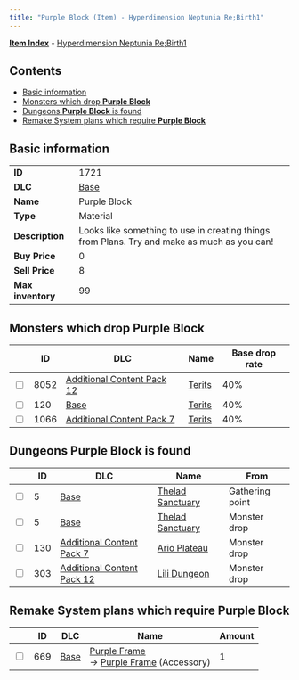 ```yaml
---
title: "Purple Block (Item) - Hyperdimension Neptunia Re;Birth1"
---
```


[**Item Index**](/neptunia/rb1/item/index.html) - [Hyperdimension Neptunia Re;Birth1](/neptunia/rb1)

## Contents

- [Basic information](#basic-information)
- [Monsters which drop **Purple Block**](#monsters-which-drop-purple-block)
- [Dungeons **Purple Block** is found](#dungeons-purple-block-is-found)
- [Remake System plans which require **Purple Block**](#remake-system-plans-which-require-purple-block)

## Basic information

|   |   |
| -- | -- |
| **ID** | 1721 |
| **DLC** | [Base](/neptunia/rb1/dlc/1-base.html) |
| **Name** | Purple Block |
| **Type** | Material |
| **Description** | Looks like something to use in creating things from Plans. Try and make as much as you can! |
| **Buy Price** | 0 |
| **Sell Price** | 8 |
| **Max inventory** | 99 |

## Monsters which drop **Purple Block**

|    | ID | DLC | Name | Base drop rate |
| -- | -- | --- | ---- | -------------- |
| <input type="checkbox" id="rb1-monster-21-8052" class="trackbox" /> | 8052 | [Additional Content Pack 12](/neptunia/rb1/dlc/21-pack12.html) | [Terits](/neptunia/rb1/monster/21-8052-terits.html) | 40% |
| <input type="checkbox" id="rb1-monster-1-120" class="trackbox" /> | 120 | [Base](/neptunia/rb1/dlc/1-base.html) | [Terits](/neptunia/rb1/monster/1-120-terits.html) | 40% |
| <input type="checkbox" id="rb1-monster-16-1066" class="trackbox" /> | 1066 | [Additional Content Pack 7](/neptunia/rb1/dlc/16-pack7.html) | [Terits](/neptunia/rb1/monster/16-1066-terits.html) | 40% |

## Dungeons **Purple Block** is found

|    | ID | DLC | Name | From |
| -- | -- | --- | ---- | ---- |
| <input type="checkbox" id="rb1-dungeon-1-5" class="trackbox" /> | 5 | [Base](/neptunia/rb1/dlc/1-base.html) | [Thelad Sanctuary](/neptunia/rb1/dungeon/1-5-thelad-sanctuary.html) | Gathering point |
| <input type="checkbox" id="rb1-dungeon-1-5" class="trackbox" /> | 5 | [Base](/neptunia/rb1/dlc/1-base.html) | [Thelad Sanctuary](/neptunia/rb1/dungeon/1-5-thelad-sanctuary.html) | Monster drop |
| <input type="checkbox" id="rb1-dungeon-16-130" class="trackbox" /> | 130 | [Additional Content Pack 7](/neptunia/rb1/dlc/16-pack7.html) | [Ario Plateau](/neptunia/rb1/dungeon/16-130-ario-plateau.html) | Monster drop |
| <input type="checkbox" id="rb1-dungeon-21-303" class="trackbox" /> | 303 | [Additional Content Pack 12](/neptunia/rb1/dlc/21-pack12.html) | [Lili Dungeon](/neptunia/rb1/dungeon/21-303-lili-dungeon.html) | Monster drop |

## Remake System plans which require **Purple Block**

|    | ID | DLC | Name | Amount |
| -- | -- | --- | ---- | ------ |
| <input type="checkbox" id="rb1-remake-1-669" class="trackbox" /> | 669 | [Base](/neptunia/rb1/dlc/1-base.html) | [Purple Frame](/neptunia/rb1/remake/1-669-purple-frame.html)<br />→ [Purple Frame](/neptunia/rb1/item/1-3299-purple-frame.html) (Accessory) | 1 |
